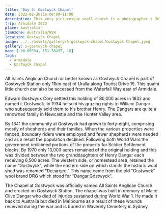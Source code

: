 ```yaml
---
title: 'Day 5: Gostwyck Chapel'
date: 2022-02-28T16:00:00+11:00
description: This very picturesque small church is a photographer's delight.
trip: Armidale 2022
place: Australia
timezone: Australia/NSW
location: Gostwyck Chapel
image: ../../assets/gallery/5-gostwyck-chapel/Gostwyck Chapel.jpeg
gallery: 5-gostwyck-chapel
map: [-30.69504, 151.58497, 18]
tags:
  - Armidale
  - Gostwyck Chapel
---
```


All Saints Anglican Church or better known as Gostwyck Chapel is part of Gostwyck Station only 11km east of Uralla along Tourist Drive 19. This quaint little church can also be accessed from the Waterfall Way east of Armidale.

Edward Gostwyck Cory settled this holding of 80,000 acres in 1832 and named it Gostwyck. In 1934 he sold his grazing rights to William Dangar who subsequently sold them to his brother Henry. The Dangars are quite a renowned family in Newcastle and the Hunter Valley area.

By 1841 the community at Gostwyck had grown to forty-eight, comprising mostly of shepherds and their families. When the various properties were fenced, boundary riders were employed and fewer shepherds were needed and as a result the population declined. Following both World Wars the government reclaimed portions of the property for Soldier Settlement blocks. By 1970 only 13,000 acres remained of the original holding and this was divided between the two granddaughters of Henry Dangar each receiving 6,500 acres. The western side, or homestead area, retained the name “Gostwyck”, while the eastern side on which stands the historic wool shed was renamed “Deeargee.” This name came from the old “Gostwyck” wool brand DRG which stood for “Dangar,Gostwyck”.

The Chapel at Gostwyck was officially named All Saints Anglican Church and erected on Gostwyck Station. The chapel was built in memory of Major Clive Dangar who died of injuries sustained during World War 1. He made it back to Australia but died in Melbourne as a result of these wounds received during the war and is buried in Waverely Cemetery in Sydney.
